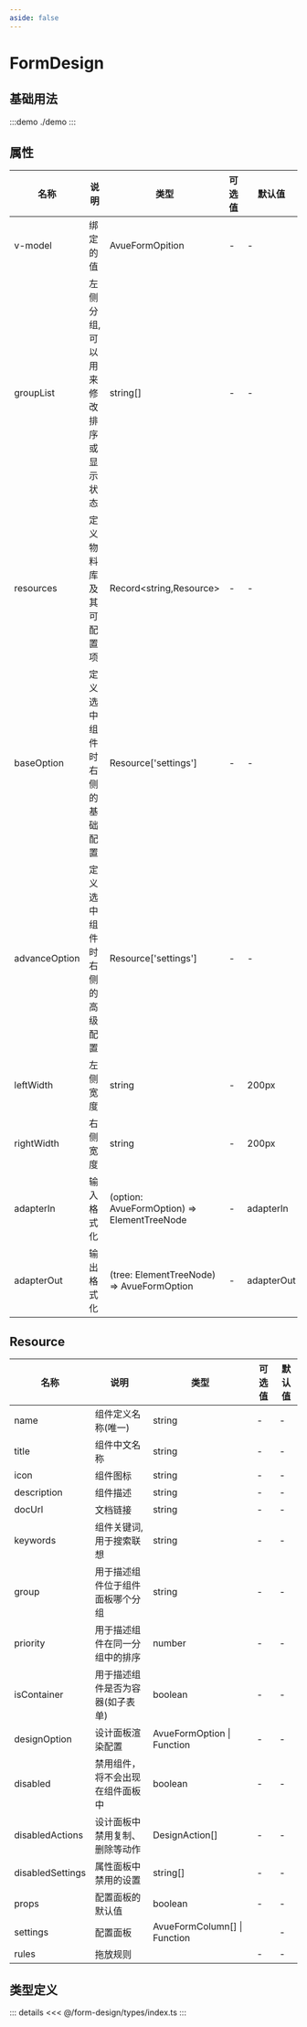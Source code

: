 ```yaml
---
aside: false
---
```


# FormDesign

## 基础用法
:::demo
./demo
:::


## 属性

| 名称          | 说明                                | 类型                                        | 可选值 | 默认值     |
| ------------- | ----------------------------------- | ------------------------------------------- | ------ | ---------- |
| v-model       | 绑定的值                            | AvueFormOpition                             | -      | -          |
| groupList     | 左侧分组,可以用来修改排序或显示状态 | string[]                                    | -      | -          |
| resources     | 定义物料库及其可配置项              | Record<string,Resource>                     | -      | -          |
| baseOption    | 定义选中组件时右侧的基础配置        | Resource['settings']                        | -      | -          |
| advanceOption | 定义选中组件时右侧的高级配置        | Resource['settings']                        | -      | -          |
| leftWidth     | 左侧宽度                            | string                                      | -      | 200px      |
| rightWidth    | 右侧宽度                            | string                                      | -      | 200px      |
| adapterIn     | 输入格式化                          | (option: AvueFormOption) => ElementTreeNode | -      | adapterIn  |
| adapterOut    | 输出格式化                          | (tree: ElementTreeNode) => AvueFormOption   | -      | adapterOut |

## Resource 

| 名称             | 说明                             | 类型                         | 可选值 | 默认值 |
| ---------------- | -------------------------------- | ---------------------------- | ------ | ------ |
| name             | 组件定义名称(唯一)               | string                       | -      | -      |
| title            | 组件中文名称                     | string                       | -      | -      |
| icon             | 组件图标                         | string                       | -      | -      |
| description      | 组件描述                         | string                       | -      | -      |
| docUrl           | 文档链接                         | string                       | -      | -      |
| keywords         | 组件关键词,用于搜索联想          | string                       | -      | -      |
| group            | 用于描述组件位于组件面板哪个分组 | string                       | -      | -      |
| priority         | 用于描述组件在同一分组中的排序   | number                       | -      | -      |
| isContainer      | 用于描述组件是否为容器(如子表单) | boolean                      | -      | -      |
| designOption     | 设计面板渲染配置                 | AvueFormOption \| Function   | -      | -      |
| disabled         | 禁用组件，将不会出现在组件面板中 | boolean                      | -      | -      |
| disabledActions  | 设计面板中禁用复制、删除等动作   | DesignAction[]               | -      | -      |
| disabledSettings | 属性面板中禁用的设置             | string[]                     | -      | -      |
| props            | 配置面板的默认值                 | boolean                      | -      | -      |
| settings         | 配置面板                         | AvueFormColumn[] \| Function |        | -      |
| rules            | 拖放规则                         |                              | -      | -      |

## 类型定义

::: details
<<< @/form-design/types/index.ts
:::
